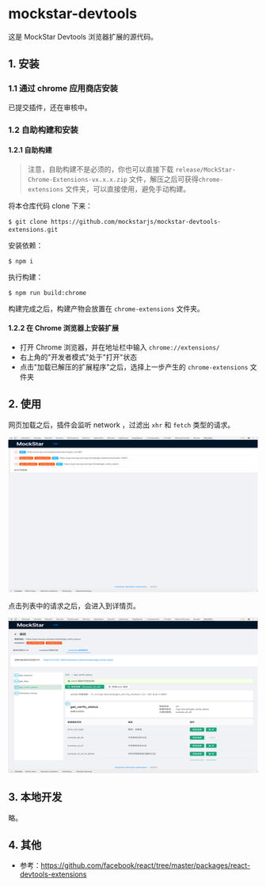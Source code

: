 # mockstar-devtools

这是 MockStar Devtools 浏览器扩展的源代码。

## 1. 安装

### 1.1 通过 chrome 应用商店安装

已提交插件，还在审核中。

### 1.2 自助构建和安装

#### 1.2.1 自助构建

> 注意，自助构建不是必须的，你也可以直接下载 `release/MockStar-Chrome-Extensions-vx.x.x.zip` 文件，解压之后可获得`chrome-extensions` 文件夹，可以直接使用，避免手动构建。

将本仓库代码 clone 下来：

``` 
$ git clone https://github.com/mockstarjs/mockstar-devtools-extensions.git
```

安装依赖：

```
$ npm i
```

执行构建：

```
$ npm run build:chrome
```

构建完成之后，构建产物会放置在 `chrome-extensions` 文件夹。

#### 1.2.2 在 Chrome 浏览器上安装扩展

 - 打开 Chrome 浏览器，并在地址栏中输入 `chrome://extensions/`
 - 右上角的"开发者模式"处于"打开"状态
 - 点击"加载已解压的扩展程序"之后，选择上一步产生的 `chrome-extensions` 文件夹
 
 
## 2. 使用

网页加载之后，插件会监听 network ，过滤出 `xhr` 和 `fetch` 类型的请求。

![](./.assets/1.jpg)

点击列表中的请求之后，会进入到详情页。

![](./.assets/2.jpg)


## 3. 本地开发

略。

## 4. 其他

- 参考：https://github.com/facebook/react/tree/master/packages/react-devtools-extensions
